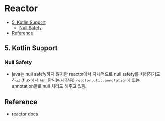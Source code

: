 # Reactor

- [5. Kotlin Support](#5-kotlin-support)
  - [Null Safety](#null-safety)
- [Reference](#reference)

## 5. Kotlin Support

### Null Safety

- java는 null safefy하지 않지만 reactor에서 자체적으로 null safety를 처리하기도 하고 (flux에서 null 안되는거 같음) `reactor.util.annotation`에 있는 annotation들로 null 처리도 해주고 있음.

## Reference

- [reactor docs](https://projectreactor.io/docs/core/release/reference/)
